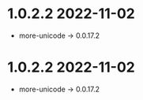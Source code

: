 1.0.2.2 2022-11-02
==================
- more-unicode -> 0.0.17.2

1.0.2.2 2022-11-02
==================
- more-unicode -> 0.0.17.2

